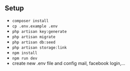 ## Setup
- `composer install`
- `cp .env.example .env`
- `php artisan key:generate`
- `php artisan migrate`
- `php artisan db:seed`
- `php artisan storage:link`
- `npm install`
- `npm run dev`
- create new .env file and config mail, facebook login,...

